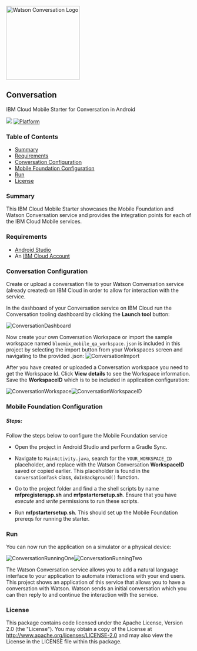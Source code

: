 <img
src="https://bluemixassets.eu-gb.mybluemix.net/api/Products/image/logos/conversation.svg?key=[starter-watson-conversation]&event=readme-image-view" alt="Watson Conversation Logo" width="200px"/>

## Conversation
IBM Cloud Mobile Starter for Conversation in Android

[![](https://img.shields.io/badge/bluemix-powered-blue.svg)](https://bluemix.net)
[![Platform](https://img.shields.io/badge/platform-android-lightgrey.svg?style=flat)](https://developer.android.com/index.html)

### Table of Contents
* [Summary](#summary)
* [Requirements](#requirements)
* [Conversation Configuration](#conversation-configuration)
* [Mobile Foundation Configuration](#mobile-foundation-configuration)
* [Run](#run)
* [License](#license)

### Summary
This IBM Cloud Mobile Starter showcases the Mobile Foundation and Watson Conversation service and provides the integration points for each of the IBM Cloud Mobile services.

### Requirements
* [Android Studio](https://developer.android.com/studio/index.html)
* An [IBM Cloud Account](https://www.bluemix.net/)

### Conversation Configuration
Create or upload a conversation file to your Watson Conversation service (already created) on IBM Cloud in order to allow for interaction with the service.

In the dashboard of your Conversation service on IBM Cloud run the Conversation tooling dashboard by clicking the **Launch tool** button:

![ConversationDashboard](README_Images/ConversationDashboard.png)

Now create your own Conversation Workspace or import the sample workspace named `bluemix_mobile_qa_workspace.json` is included in this project by selecting the import button from your Workspaces screen and navigating to the provided .json:
![ConversationImport](README_Images/ConversationImport.png)

After you have created or uploaded a Conversation workspace you need to get the Workspace Id. Click **View details** to see the Workspace information. Save the **WorkspaceID** which is to be included in application configuration:

![ConversationWorkspace](README_Images/ConversationWorkspace.png)![ConversationWorkspaceID](README_Images/ConversationWorkspaceID.png)


### Mobile Foundation Configuration

##### Steps:
Follow the steps below to configure the Mobile Foundation service

* Open the project in Android Studio and perform a Gradle Sync.
* Navigate to `MainActivity.java`, search for the `YOUR_WORKSPACE_ID` placeholder, and replace with the Watson Conversation **WorkspaceID** saved or copied earlier.  This placeholder is found in the `ConversationTask` class, `doInBackground()` function.

* Go to the project folder and find a the shell scripts by name **mfpregisterapp.sh** and **mfpstartersetup.sh**. Ensure that you have *execute* and *write* permissions to run these scripts.
* Run **mfpstartersetup.sh**. This should set up the Mobile Foundation prereqs for running the starter.


### Run
You can now run the application on a simulator or a physical device:

![ConversationRunningOne](README_Images/ConversationRunningOne.png)![ConversationRunningTwo](README_Images/ConversationRunningTwo.png)


The Watson Conversation service allows you to add a natural language interface to your application to automate interactions with your end users. This project shows an application of this service that allows you to have a conversation with Watson. Watson sends an initial conversation which you can then reply to and continue the interaction with the service.

### License
This package contains code licensed under the Apache License, Version 2.0 (the "License"). You may obtain a copy of the License at http://www.apache.org/licenses/LICENSE-2.0 and may also view the License in the LICENSE file within this package.
